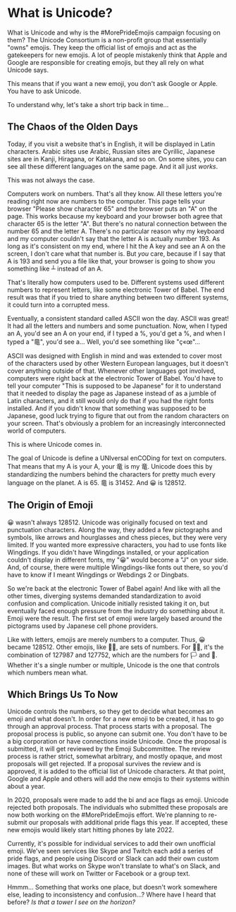 # What is Unicode?

What is Unicode and why is the #MorePrideEmojis campaign focusing on them?  The Unicode Consortium is a non-profit group that essentially "owns" emojis.  They keep the official list of emojis and act as the gatekeepers for new emojis.  A lot of people mistakenly think that Apple and Google are responsible for creating emojis, but they all rely on what Unicode says.

This means that if you want a new emoji, you don't ask Google or Apple.  You have to ask Unicode.

To understand why, let's take a short trip back in time...

## The Chaos of the Olden Days

Today, if you visit a website that's in English, it will be displayed in Latin characters.  Arabic sites use Arabic, Russian sites are Cyrillic, Japanese sites are in Kanji, Hiragana, or Katakana, and so on.  On some sites, you can see all these different languages on the same page.  And it all just _works_.

This was not always the case.

Computers work on numbers.  That's all they know.  All these letters you're reading right now are numbers to the computer.  This page tells your browser "Please show character 65" and the browser puts an "A" on the page. This works because my keyboard and your browser both agree that character 65 is the letter "A".  But there's no natural connection between the number 65 and the letter A.  There's no particular reason why my keyboard and my computer couldn't say that the letter A is actually number 193.  As long as it's consistent on my end, where I hit the A key and see an A on the screen, I don't care what that number is.  But _you_ care, because if I say that A is 193 and send you a file like that, your browser is going to show you something like ┴ instead of an A.

That's literally how computers used to be.  Different systems used different numbers to represent letters, like some electronic Tower of Babel.  The end result was that if you tried to share anything between two different systems, it could turn into a corrupted mess.

Eventually, a consistent standard called ASCII won the day.  ASCII was great!  It had all the letters and numbers and some punctuation.  Now, when I typed an A, you'd see an A on your end, if I typed a %, you'd get a %, and when I typed a "竜", you'd see a...  Well, you'd see something like "ç«œ"...  

ASCII was designed with English in mind and was extended to cover most of the characters used by other Western European languages, but it doesn't cover anything outside of that.  Whenever other languages got involved, computers were right back at the electronic Tower of Babel.  You'd have to tell your computer "This is supposed to be Japanese" for it to understand that it needed to display the page as Japanese instead of as a jumble of Latin characters, and it still would only do that if you had the right fonts installed.  And if you didn't know that something was supposed to be Japanese, good luck trying to figure that out from the random characters on your screen.  That's obviously a problem for an increasingly interconnected world of computers.

This is where Unicode comes in.

The goal of Unicode is define a UNIversal enCODing for text on computers.  That means that my A is your A, your 竜 is my 竜.  Unicode does this by standardizing the numbers behind the characters for pretty much every language on the planet.  A is 65.  竜 is 31452.  And 😀 is 128512.

## The Origin of Emoji

😀 wasn't always 128512.  Unicode was originally focused on text and punctuation characters.  Along the way, they added a few pictographs and symbols, like arrows and hourglasses and chess pieces, but they were very limited.  If you wanted more expressive characters, you had to use fonts like Wingdings.  If you didn't have Wingdings installed, or your application couldn't display in different fonts, my "😀" would become a "J" on your side.  And, of course, there were multiple Wingdings-like fonts out there, so you'd have to know if I meant Wingdings or Webdings 2 or Dingbats.

So we're back at the electronic Tower of Babel again!  And like with all the other times, diverging systems demanded standardization to avoid confusion and complication.  Unicode initially resisted taking it on, but eventually faced enough pressure from the industry do something about it.  Emoji were the result.  The first set of emoji were largely based around the pictograms used by Japanese cell phone providers.

Like with letters, emojis are merely numbers to a computer.  Thus, 😀 became 128512.  Other emojis, like 🏳‍🌈, are sets of numbers.  For 🏳‍🌈, it's the combination of 127987 and 127752, which are the numbers for 🏳 and 🌈.  Whether it's a single number or multiple, Unicode is the one that controls which numbers mean what.

## Which Brings Us To Now

Unicode controls the numbers, so they get to decide what becomes an emoji and what doesn't.  In order for a new emoji to be created, it has to go through an approval process.  That process starts with a proposal.  The proposal process is public, so anyone can submit one.  You don't have to be a big corporation or have connections inside Unicode.  Once the proposal is submitted, it will get reviewed by the Emoji Subcommittee.  The review process is rather strict, somewhat arbitrary, and mostly opaque, and most proposals will get rejected.  If a proposal survives the review and is approved, it is added to the official list of Unicode characters.  At that point, Google and Apple and others will add the new emojis to their systems within about a year.

In 2020, proposals were made to add the bi and ace flags as emoji.  Unicode rejected both proposals.  The individuals who submitted these proposals are now both working on the #MorePrideEmojis effort.  We're planning to re-submit our proposals with additional pride flags this year.  If accepted, these new emojis would likely start hitting phones by late 2022.

Currently, it's possible for individual services to add their own unofficial emoji.  We've seen services like Skype and Twitch each add a series of pride flags, and people using Discord or Slack can add their own custom images.  But what works on Skype won't translate to what's on Slack, and none of these will work on Twitter or Facebook or a group text.

Hmmm...  Something that works one place, but doesn't work somewhere else, leading to inconsistency and confusion...?  Where have I heard that before?  _Is that a tower I see on the horizon?_
